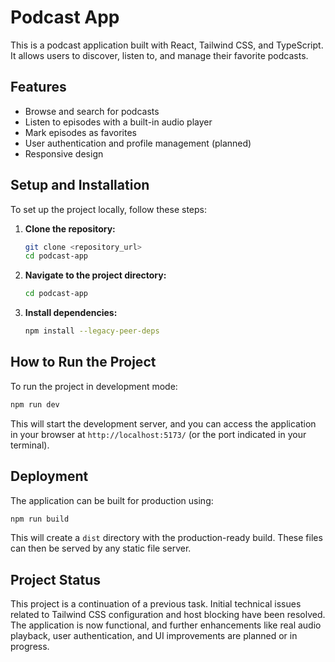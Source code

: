 # Podcast App

This is a podcast application built with React, Tailwind CSS, and TypeScript. It allows users to discover, listen to, and manage their favorite podcasts.

## Features

- Browse and search for podcasts
- Listen to episodes with a built-in audio player
- Mark episodes as favorites
- User authentication and profile management (planned)
- Responsive design


## Setup and Installation

To set up the project locally, follow these steps:

1.  **Clone the repository:**
    ```bash
    git clone <repository_url>
    cd podcast-app
    ```

2.  **Navigate to the project directory:**
    ```bash
    cd podcast-app
    ```

3.  **Install dependencies:**
    ```bash
    npm install --legacy-peer-deps
    ```

## How to Run the Project

To run the project in development mode:

```bash
npm run dev
```

This will start the development server, and you can access the application in your browser at `http://localhost:5173/` (or the port indicated in your terminal).

## Deployment

The application can be built for production using:

```bash
npm run build
```

This will create a `dist` directory with the production-ready build. These files can then be served by any static file server.

## Project Status

This project is a continuation of a previous task. Initial technical issues related to Tailwind CSS configuration and host blocking have been resolved. The application is now functional, and further enhancements like real audio playback, user authentication, and UI improvements are planned or in progress.


